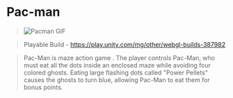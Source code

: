 # Pac-man 
>![Pacman GIF](https://github.com/Sushant262/Pacman/assets/141551971/0377594c-c92c-46ff-a7a1-09049bc28aa3)

>Playable Build - https://play.unity.com/mg/other/webgl-builds-387982

> Pac-Man is  maze action game . The player controls Pac-Man, who must eat all the dots inside an enclosed maze while avoiding four colored ghosts. Eating large flashing dots called "Power Pellets" causes the ghosts to turn blue, allowing Pac-Man to eat them for bonus points.
